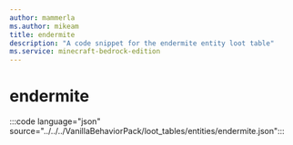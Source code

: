 ```yaml
---
author: mammerla
ms.author: mikeam
title: endermite
description: "A code snippet for the endermite entity loot table"
ms.service: minecraft-bedrock-edition
---
```


# endermite

:::code language="json" source="../../../VanillaBehaviorPack/loot_tables/entities/endermite.json":::

